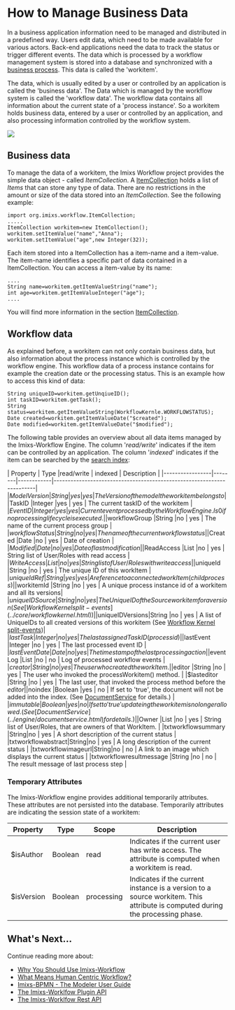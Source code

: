 
# How to Manage Business Data

In a business application information need to be managed and distributed in a predefined way. Users edit data, which need to be made available for various actors. Back-end applications need the data to track the status or trigger different events. The data which is  processed by a workflow management system is stored into a database and synchronized with a [business process](./businessprocess.html). 
This data is called the 'workitem'. 
 
The data, which is usually edited by a user or controlled by an application is called the 'business data'. The Data which is managed by the workflow system is called the 'workflow data'. The workflow data contains all information about the current state of a 'process instance'.
So a workitem holds business data, entered by a user or controlled by an application, and also processing information controlled by the workflow system.
 
<img src="../images/imixs-workitem.png"/>
 
## Business data
 
To manage the data of a workitem, the Imixs Workflow project provides the simple data object - called _ItemCollection_. A [ItemCollection](../core/itemcollection.html) holds a list of _Items_ that can store any type of data. There are no restrictions in the amount or size of the data stored into an _ItemCollection_. See the following example:
 
    import org.imixs.workflow.ItemCollection;
    .....
    ItemCollection workitem=new ItemCollection();
    workitem.setItemValue("name","Anna");
    workitem.setItemValue("age",new Integer(32));
 
Each item stored into a ItemCollection has a item-name and a item-value. The item-name identifies a specific part of data contained in a ItemCollection. You can access a item-value by its name:
  
    ....
    String name=workitem.getItemValueString("name");
    int age=workitem.getItemValueInteger("age");
    ....
 
You will find more information in the section [ItemCollection](../core/itemcollection.html).  
 
## Workflow data

As explained before, a workitem can not only contain business data, but also information about the process instance which is controlled by the workflow engine. This workflow data of a process instance contains for example the creation date or the processing status. This is an example how to access this kind of data:
 
   
    String uniqueID=workitem.getUnqiueID();
    int taskID=workitem.getTask();
    String status=workitem.getItemValueString(WorkflowKernle.WORKFLOWSTATUS);
    Date created=workitem.getItemValueDate("$created");
    Date modified=workitem.getItemValueDate("$modified");
  
The following table provides an overview about all data items managed by the Imixs-Workflow Engine. The column '_read/write_' indicates if the item can be controlled by an application. The column '_indexed_' indicates if the item can be searched by the [search index](../engine/queries.html#Query_Items):
 
 
| Property        | Type   |read/write  | indexed | Description												 	|
|-----------------|--------|------------|-----------------------------------------------------------------------|
|$ModelVersion    |String  |yes   		| yes 	  | The Version of the model the workitem belongs to  			|
|$TaskID       	  |Integer |yes   		| yes 	  | The current taskID of the workitem							|
|$EventID         |Integer |yes   		| yes 	  | Current event processed by the Workflow Engine. Is 0 if no processing lifecycle is executed.		|
|$workflowGroup   |String  |no    		| yes 	  | The name of the current process group   					|
|$workflowStatus  |String  |no   		| yes 	  | The name of the current workflow status      				|
|$Created         |Date    |no    		| yes 	  | Date of creation                              				|
|$Modified        |Date    |no    		| yes 	  | Date of last modification                     				|
|$ReadAccess      |List    |no    		| yes 	  | String list of User/Roles with read access    				|
|$WriteAccess     |List    |no    		| yes 	  | String list of User/Roles with write access   				|
|$uniqueId        |String  |no    		| yes 	  | The unique ID of this workItem                				|
|$uniqueIdRef     |String  |yes   		| yes 	  | A reference to a connected workItem (child process) 			|
|$workitemId      |String  |no    		| yes 	  | A unique process instance id of a workitem and all its versions|
|$uniqueIDSource  |String  |no    		| yes 	  | The UniqueID of the Source workitem for a version (See [Workflow Kernel split-events](../core/workflowkernel.html))     |
|$uniqueIDVersions|String  |no    		| yes 	  | A list of UniqueIDs to all created versions of this workitem  (See [Workflow Kernel split-events](../core/workflowkernel.html))|
|$lastTask        |Integer |no    		| yes 	  | The last assigned Task ID (processid)          				|
|$lastEvent       |Integer |no    		| yes 	  | The last processed event ID           						|
|$lastEventDate   |Date    |no     		| yes 	  | The timestamp of the last processing action    				|
|$eventLog        |List    |no    	    | no 	  | Log of processed workflow events    					     	|
|$creator         |String  |no    		| yes 	  | The user who created the workItem.             				|
|$editor          |String  |no    		| yes 	  | The user who invoked the processWorkitem() method.       		|
|$lasteditor      |String  |no    		| yes 	  | The last user, that invoked the process method before the $editor |
|$noindex    	  |Boolean |yes    		| no 	  | If set to 'true', the document will not be added into the index. (See [DocumentService](../engine/documentservice.html) for details.)   |
|$immutable    	  |Boolean |yes    		| no 	  | If set to 'true' updateing the workitem is no longer allowed. (See [DocumentService](../engine/documentservice.html) for details.) |
|$Owner         |List    |no    		| yes 	  | String list of User/Roles, that are owners of that WorkItem. 	|
|txtworkflowsummary |String|no 			| yes 	  | A short description of the current status      				|
|txtworkflowabstract|String|no 			| yes 	  | A long description of the current status       				|
|txtworkflowimageurl|String|no 			| no 	  | A link to an image which displays the current status 			|
|txtworkflowresultmessage  |String |no  | no 	  | The result message of last process step 						|
 

### Temporary Attributes 
 
The Imixs-Workflow engine provides additional temporarily attributes. These attributes are not persisted into the database.
Temporarily attributes are indicating the session state of a workitem:
 
 
| Property 		| Type   |Scope      | Description                               						|
|---------------|--------|-----------|------------------------------------------------------------------|
|$isAuthor      |Boolean |read       | Indicates if the current user has write access. The attribute is computed when a workitem is read.	|
|$isVersion     |Boolean |processing | Indicates if the current instance is a version to a source workitem. This attribute is computed during the processing phase.  |



## What's Next...

Continue reading more about:

 * [Why You Should Use Imixs-Workflow](../quickstart/why.html)
 * [What Means Human Centric Workflow?](../quickstart/human.html)
 * [Imixs-BPMN - The Modeler User Guide](../modelling/index.html)
 * [The Imixs-Worklfow Plugin API](../engine/plugins/index.html)
 * [The Imixs-Worklfow Rest API](../restapi/index.html)
